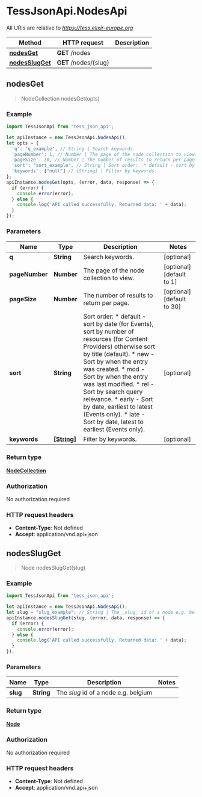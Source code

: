 # TessJsonApi.NodesApi

All URIs are relative to *https://tess.elixir-europe.org*

Method | HTTP request | Description
------------- | ------------- | -------------
[**nodesGet**](NodesApi.md#nodesGet) | **GET** /nodes | 
[**nodesSlugGet**](NodesApi.md#nodesSlugGet) | **GET** /nodes/{slug} | 



## nodesGet

> NodeCollection nodesGet(opts)



### Example

```javascript
import TessJsonApi from 'tess_json_api';

let apiInstance = new TessJsonApi.NodesApi();
let opts = {
  'q': "q_example", // String | Search keywords.
  'pageNumber': 1, // Number | The page of the node collection to view.
  'pageSize': 30, // Number | The number of results to return per page.
  'sort': "sort_example", // String | Sort order:  * default - sort by date (for Events), sort by number of resources (for Content Providers) otherwise sort by title (default).  * new - Sort by when the entry was created.  * mod - Sort by when the entry was last modified.  * rel - Sort by search query relevance.  * early - Sort by date, earliest to latest (Events only).  * late - Sort by date, latest to earliest (Events only). 
  'keywords': ["null"] // [String] | Filter by keywords.
};
apiInstance.nodesGet(opts, (error, data, response) => {
  if (error) {
    console.error(error);
  } else {
    console.log('API called successfully. Returned data: ' + data);
  }
});
```

### Parameters


Name | Type | Description  | Notes
------------- | ------------- | ------------- | -------------
 **q** | **String**| Search keywords. | [optional] 
 **pageNumber** | **Number**| The page of the node collection to view. | [optional] [default to 1]
 **pageSize** | **Number**| The number of results to return per page. | [optional] [default to 30]
 **sort** | **String**| Sort order:  * default - sort by date (for Events), sort by number of resources (for Content Providers) otherwise sort by title (default).  * new - Sort by when the entry was created.  * mod - Sort by when the entry was last modified.  * rel - Sort by search query relevance.  * early - Sort by date, earliest to latest (Events only).  * late - Sort by date, latest to earliest (Events only).  | [optional] 
 **keywords** | [**[String]**](String.md)| Filter by keywords. | [optional] 

### Return type

[**NodeCollection**](NodeCollection.md)

### Authorization

No authorization required

### HTTP request headers

- **Content-Type**: Not defined
- **Accept**: application/vnd.api+json


## nodesSlugGet

> Node nodesSlugGet(slug)



### Example

```javascript
import TessJsonApi from 'tess_json_api';

let apiInstance = new TessJsonApi.NodesApi();
let slug = "slug_example"; // String | The _slug_ id of a node e.g. belgium
apiInstance.nodesSlugGet(slug, (error, data, response) => {
  if (error) {
    console.error(error);
  } else {
    console.log('API called successfully. Returned data: ' + data);
  }
});
```

### Parameters


Name | Type | Description  | Notes
------------- | ------------- | ------------- | -------------
 **slug** | **String**| The _slug_ id of a node e.g. belgium | 

### Return type

[**Node**](Node.md)

### Authorization

No authorization required

### HTTP request headers

- **Content-Type**: Not defined
- **Accept**: application/vnd.api+json

